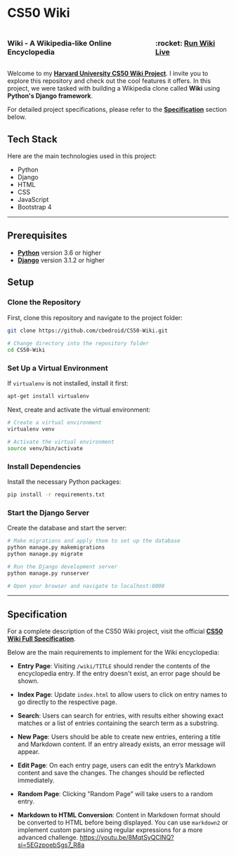# CS50 Wiki

<div style="display:flex; flex-direction: row; justify-content: space-between; width: 100%;"> 
  <h3><b>Wiki</b> - A Wikipedia-like Online Encyclopedia</h3>
  <h3>:rocket: <a target="_blank" href="https://cbedroid-wiki.herokuapp.com"> Run Wiki Live </a></h3>  
</div>

Welcome to my [**Harvard University CS50 Wiki Project**](https://online-learning.harvard.edu/course/cs50s-web-programming-python-and-javascript?delta=0). I invite you to explore this repository and check out the cool features it offers. In this project, we were tasked with building a Wikipedia clone called **Wiki** using **Python's Django framework**.

For detailed project specifications, please refer to the [**Specification**](#specification) section below.

## Tech Stack

Here are the main technologies used in this project:

- Python
- Django
- HTML
- CSS
- JavaScript
- Bootstrap 4

---

## Prerequisites

- [**Python**](https://www.python.org) version 3.6 or higher
- [**Django**](https://www.djangoproject.com/download/) version 3.1.2 or higher

## Setup

### Clone the Repository

First, clone this repository and navigate to the project folder:

```bash
git clone https://github.com/cbedroid/CS50-Wiki.git
  
# Change directory into the repository folder
cd CS50-Wiki
```

### Set Up a Virtual Environment

If `virtualenv` is not installed, install it first:

```bash
apt-get install virtualenv
```

Next, create and activate the virtual environment:

```bash
# Create a virtual environment
virtualenv venv

# Activate the virtual environment
source venv/bin/activate
```

### Install Dependencies

Install the necessary Python packages:

```bash
pip install -r requirements.txt
```

### Start the Django Server

Create the database and start the server:

```bash
# Make migrations and apply them to set up the database
python manage.py makemigrations
python manage.py migrate

# Run the Django development server
python manage.py runserver

# Open your browser and navigate to localhost:8000
```

---

## Specification

For a complete description of the CS50 Wiki project, visit the official [**CS50 Wiki Full Specification**](https://cs50.harvard.edu/web/2020/projects/1/wiki/#:~:text=web50/projects/2020/x/wiki).

Below are the main requirements to implement for the Wiki encyclopedia:

- **Entry Page**: Visiting `/wiki/TITLE` should render the contents of the encyclopedia entry. If the entry doesn't exist, an error page should be shown.
  
- **Index Page**: Update `index.html` to allow users to click on entry names to go directly to the respective page.

- **Search**: Users can search for entries, with results either showing exact matches or a list of entries containing the search term as a substring.

- **New Page**: Users should be able to create new entries, entering a title and Markdown content. If an entry already exists, an error message will appear.

- **Edit Page**: On each entry page, users can edit the entry’s Markdown content and save the changes. The changes should be reflected immediately.

- **Random Page**: Clicking "Random Page" will take users to a random entry.

- **Markdown to HTML Conversion**: Content in Markdown format should be converted to HTML before being displayed. You can use `markdown2` or implement custom parsing using regular expressions for a more advanced challenge.
https://youtu.be/8MqtSyQClNQ?si=5EGzpoebSgs7_R8a
